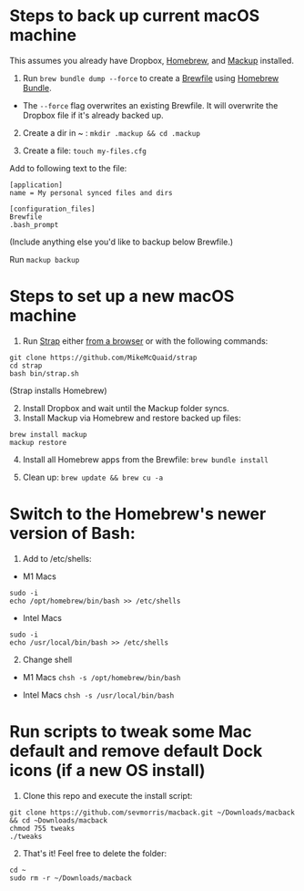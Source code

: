# Steps to back up current macOS machine

This assumes you already have Dropbox, [Homebrew](https://brew.sh/), and [Mackup](https://github.com/lra/mackup) installed.

1) Run `brew bundle dump --force` to create a [Brewfile](https://github.com/Homebrew/homebrew-bundle) using [Homebrew Bundle](https://docs.brew.sh/Manpage#bundle-subcommand).
- The `--force` flag overwrites an existing Brewfile. It will overwrite the Dropbox file if it's already backed up.

2) Create a dir in ~ :
`mkdir .mackup && cd .mackup`

3) Create a file:
`touch my-files.cfg`

Add to following text to the file:

```
[application]
name = My personal synced files and dirs

[configuration_files]
Brewfile
.bash_prompt
```
(Include anything else you'd like to backup below Brewfile.)

Run `mackup backup`


# Steps to set up a new macOS machine

1) Run [Strap](https://macos-strap.herokuapp.com/) either [from a browser](https://macos-strap.herokuapp.com/) or with the following commands:

```
git clone https://github.com/MikeMcQuaid/strap
cd strap
bash bin/strap.sh
```

(Strap installs Homebrew)

2) Install Dropbox and wait until the Mackup folder syncs.
3) Install Mackup via Homebrew and restore backed up files:

```
brew install mackup
mackup restore
```

4) Install all Homebrew apps from the Brewfile:
 `brew bundle install`

5) Clean up:
`brew update && brew cu -a`

# Switch to the Homebrew's newer version of Bash:

1) Add to /etc/shells:

- M1 Macs

```
sudo -i
echo /opt/homebrew/bin/bash >> /etc/shells
```

- Intel Macs

```
sudo -i
echo /usr/local/bin/bash >> /etc/shells
```

2) Change shell

- M1 Macs
`chsh -s /opt/homebrew/bin/bash`

- Intel Macs
`chsh -s /usr/local/bin/bash`


# Run scripts to tweak some Mac default and remove default Dock icons (if a new OS install)

1) Clone this repo and execute the install script:

```
git clone https://github.com/sevmorris/macback.git ~/Downloads/macback && cd ~Downloads/macback
chmod 755 tweaks
./tweaks
```

2) That's it! Feel free to delete the folder:

```
cd ~
sudo rm -r ~/Downloads/macback
```

